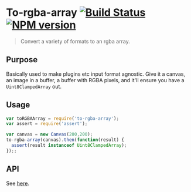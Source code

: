 # To-rgba-array [![Build Status](https://secure.travis-ci.org/noblesamurai/to-rgba-array.png?branch=master)](http://travis-ci.org/noblesamurai/to-rgba-array) [![NPM version](https://badge-me.herokuapp.com/api/npm/to-rgba-array.png)](http://badges.enytc.com/for/npm/to-rgba-array)

> Convert a variety of formats to an rgba array.

## Purpose
Basically used to make plugins etc input format agnostic.
Give it a canvas, an image in a buffer, a buffer with RGBA pixels, and it'll
ensure you have a `Uint8ClampedArray` out.

## Usage
```javascript
var toRGBAArray = require('to-rgba-array');
var assert = require('assert');

var canvas = new Canvas(200,200);
to-rgba-array(canvas).then(function(result) {
  assert(result instanceof Uint8ClampedArray);
});;
```

## API
See [here](docs/api.md).

